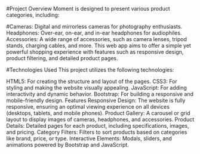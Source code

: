  #Project Overview
Moment is designed to present various product categories, including:

#Cameras: Digital and mirrorless cameras for photography enthusiasts.
Headphones: Over-ear, on-ear, and in-ear headphones for audiophiles.
Accessories: A wide range of accessories, such as camera lenses, tripod stands, charging cables, and more.
This web app aims to offer a simple yet powerful shopping experience with features such as responsive design, product filtering, and detailed product pages.

#Technologies Used
This project utilizes the following technologies:

HTML5: For creating the structure and layout of the pages.
CSS3: For styling and making the website visually appealing.
JavaScript: For adding interactivity and dynamic behavior.
Bootstrap: For building a responsive and mobile-friendly design.
Features
Responsive Design: The website is fully responsive, ensuring an optimal viewing experience on all devices (desktops, tablets, and mobile phones).
Product Gallery: A carousel or grid layout to display images of cameras, headphones, and accessories.
Product Details: Detailed pages for each product, including specifications, images, and pricing.
Category Filters: Filters to sort products based on categories like brand, price, or type.
Interactive Elements: Modals, sliders, and animations powered by Bootstrap and JavaScript.
